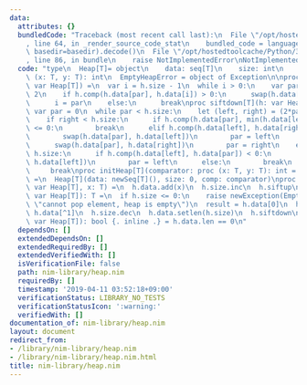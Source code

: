 ```yaml
---
data:
  attributes: {}
  bundledCode: "Traceback (most recent call last):\n  File \"/opt/hostedtoolcache/Python/3.8.5/x64/lib/python3.8/site-packages/onlinejudge_verify/documentation/build.py\"\
    , line 64, in _render_source_code_stat\n    bundled_code = language.bundle(stat.path,\
    \ basedir=basedir).decode()\n  File \"/opt/hostedtoolcache/Python/3.8.5/x64/lib/python3.8/site-packages/onlinejudge_verify/languages/nim.py\"\
    , line 86, in bundle\n    raise NotImplementedError\nNotImplementedError\n"
  code: "type\n  Heap[T]= object\n    data: seq[T]\n    size: int\n    comp: proc\
    \ (x: T, y: T): int\n  EmptyHeapError = object of Exception\n\nproc siftup[T](h:\
    \ var Heap[T]) =\n  var i = h.size - 1\n  while i > 0:\n    var par = (i-1) div\
    \ 2\n    if h.comp(h.data[par], h.data[i]) > 0:\n      swap(h.data[i], h.data[par])\n\
    \      i = par\n    else:\n      break\nproc siftdown[T](h: var Heap[T]) =\n \
    \ var par = 0\n  while par < h.size:\n    let (left, right) = (2*par+1, 2*par+2)\n\
    \    if right < h.size:\n      if h.comp(h.data[par], min(h.data[left], h.data[right]))\
    \ <= 0:\n        break\n      elif h.comp(h.data[left], h.data[right]) < 0:\n\
    \        swap(h.data[par], h.data[left])\n        par = left\n      else:\n  \
    \      swap(h.data[par], h.data[right])\n        par = right\n    elif left <\
    \ h.size:\n      if h.comp(h.data[left], h.data[par]) < 0:\n        swap(h.data[par],\
    \ h.data[left])\n        par = left\n      else:\n        break\n    else:\n \
    \     break\nproc initHeap[T](comparator: proc (x: T, y: T): int = cmp): Heap[T]\
    \ =\n  Heap[T](data: newSeq[T](), size: 0, comp: comparator)\nproc push[T](h:\
    \ var Heap[T], x: T) =\n  h.data.add(x)\n  h.size.inc\n  h.siftup\nproc pop[T](h:\
    \ var Heap[T]): T =\n  if h.size <= 0:\n    raise newException(EmptyHeapError,\
    \ \"cannot pop element, heap is empty\")\n  result = h.data[0]\n  h.data[0] =\
    \ h.data[^1]\n  h.size.dec\n  h.data.setlen(h.size)\n  h.siftdown\nproc empty[T](h:\
    \ var Heap[T]): bool {. inline .} = h.data.len == 0\n"
  dependsOn: []
  extendedDependsOn: []
  extendedRequiredBy: []
  extendedVerifiedWith: []
  isVerificationFile: false
  path: nim-library/heap.nim
  requiredBy: []
  timestamp: '2019-04-11 03:52:18+09:00'
  verificationStatus: LIBRARY_NO_TESTS
  verificationStatusIcon: ':warning:'
  verifiedWith: []
documentation_of: nim-library/heap.nim
layout: document
redirect_from:
- /library/nim-library/heap.nim
- /library/nim-library/heap.nim.html
title: nim-library/heap.nim
---
```

